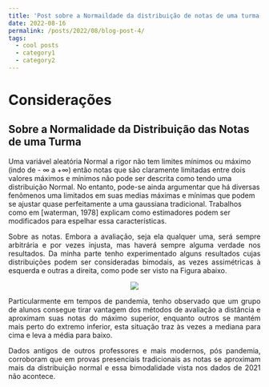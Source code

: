 ```yaml
---
title: 'Post sobre a Normaildade da distribuição de notas de uma turma'
date: 2022-08-16
permalink: /posts/2022/08/blog-post-4/
tags:
  - cool posts
  - category1
  - category2
---
```


# Considerações

## Sobre a Normalidade da Distribuição das Notas de uma Turma
<p align="justify">

Uma variável aleatória Normal a rigor não tem limites mínimos ou máximo (indo de - $\infty$ a +$\infty$) então notas que são claramente limitadas entre dois valores máximos e mínimos não pode ser descrita como tendo uma distribuição Normal. No entanto, pode-se ainda argumentar que há diversas fenômenos uma limitados em suas medias máximas e mínimas que podem se ajustar quase perfeitamente a uma gaussiana tradicional. Trabalhos como em [waterman, 1978] explicam como estimadores podem ser modificados para espelhar essa características.
</p>
<p align="justify">
Sobre as notas. Embora a avaliação, seja ela qualquer uma, será sempre arbitrária e por vezes injusta,  mas haverá sempre alguma verdade nos resultados. Da minha parte tenho experimentado alguns resultados  cujas distribuições podem ser consideradas bimodais, as vezes assimétricas à esquerda e outras a direita, como pode ser visto na Figura abaixo.
</p>
<p align="center">
<img src="https://cledsonsousa.github.io/images/hist_arq_2021.2.png"/> 
</p>
<p align="justify">
Particularmente em tempos de pandemia, tenho observado que um grupo de alunos consegue tirar vantagem dos métodos de avaliação a distância e aproximam suas notas do máximo superior, enquanto outros se mantém  mais perto do extremo inferior, esta situação traz às vezes a mediana para cima e leva a média para baixo.
</p>
<p align="justify">
Dados antigos de outros professores e mais modernos, pós pandemia, corroboram que em provas presenciais tradicionais as notas se aproximam mais da distribuição normal e essa bimodalidade vista nos dados de 2021 não acontece.
</p>